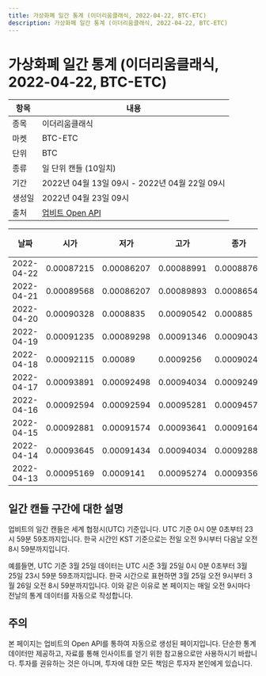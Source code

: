 ```yaml
---
title: 가상화폐 일간 통계 (이더리움클래식, 2022-04-22, BTC-ETC)
description: 가상화폐 일간 통계 (이더리움클래식, 2022-04-22, BTC-ETC)
---
```



가상화폐 일간 통계 (이더리움클래식, 2022-04-22, BTC-ETC)
===

|항목|내용|
|--|--|
|종목|이더리움클래식|
|마켓|BTC-ETC|
|단위|BTC|
|종류|일 단위 캔들 (10일치)|
|기간|2022년 04월 13일 09시 - 2022년 04월 22일 09시|
|생성일|2022년 04월 23일 09시|
|출처|[업비트 Open API](https://docs.upbit.com)|


|날짜|시가|저가|고가|종가|비고|
|--|--|--|--|--|--|
|2022-04-22|0.00087215|0.00086207|0.00088991|0.00088763|    |
|2022-04-21|0.00089568|0.00086207|0.00089893|0.00086543|    |
|2022-04-20|0.00090328|0.0008835|0.00090542|0.000885|    |
|2022-04-19|0.00091235|0.00089298|0.00091346|0.00090438|    |
|2022-04-18|0.00092115|0.00089|0.0009256|0.00090241|    |
|2022-04-17|0.00093891|0.00092498|0.00094034|0.00092498|    |
|2022-04-16|0.00092594|0.00092594|0.00095281|0.00094578|    |
|2022-04-15|0.00092881|0.00091574|0.00093641|0.00091647|    |
|2022-04-14|0.00093645|0.00091434|0.00094034|0.00092881|    |
|2022-04-13|0.00095169|0.0009141|0.00095274|0.00093567|    |


일간 캔들 구간에 대한 설명
---


업비트의 일간 캔들은 세계 협정시(UTC) 기준입니다. 
UTC 기준 0시 0분 0초부터 23시 59분 59초까지입니다. 
한국 시간인 KST 기준으로는 전일 오전 9시부터 다음날 오전 8시 59분까지입니다. 


예를들면, UTC 기준 3월 25일 데이터는 UTC 시준 3월 25일 0시 0분 0초부터 3월 25일 23시 59분 59초까지입니다. 
한국 시간으로 표현하면 3월 25일 오전 9시부터 3월 26일 오전 8시 59분까지입니다. 
이와 같은 이유로 본 페이지는 매일 오전 9시마다 전날의 통계 데이터를 자동으로 작성합니다. 


주의
---


본 페이지는 업비트의 Open API를 통하여 자동으로 생성된 페이지입니다. 
단순한 통계 데이터만 제공하고, 자료를 통해 인사이트를 얻기 위한 참고용으로만 사용하시기 바랍니다. 
투자를 권유하는 것은 아니며, 투자에 대한 모든 책임은 투자자 본인에게 있습니다. 
